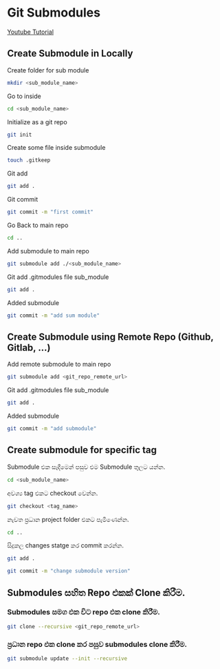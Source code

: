 # Git Submodules

[Youtube Tutorial](https://www.youtube.com/watch?v=ZYq3NJnO08U)

## Create Submodule in Locally

Create folder for sub module
```bash
mkdir <sub_module_name>
```

Go to inside
```bash
cd <sub_module_name>
```

Initialize as a git repo
```bash
git init
```

Create some file inside submodule
```bash
touch .gitkeep
```

Git add
```bash
git add .
```

Git commit
```bash
git commit -m "first commit"
```

Go Back to main repo
```bash
cd ..
```

Add submodule to main repo
```bash
git submodule add ./<sub_module_name>
```

Git add .gitmodules file sub_module
```bash
git add .
```

Added submodule 
```bash
git commit -m "add sum module"
```

## Create Submodule using Remote Repo (Github, Gitlab, ...)

Add remote submodule to main repo
```bash
git submodule add <git_repo_remote_url>
```

Git add .gitmodules file sub_module
```bash
git add .
```

Added submodule
```bash
git commit -m "add submodule"
```

## Create submodule for specific tag

Submodule එක සෑදීමෙන් පසුව එම Submodule තුලට යන්න.
```bash
cd <sub_module_name>
```

අවශ්‍ය tag එකට checkout වෙන්න.
```bash
git checkout <tag_name>
```

නැවත ප්‍රධාන project folder එකට පැමිණෙන්න.
```bash
cd ..
```

සිදුකල changes statge කර commit කරන්න.
```bash
git add .
```
```bash
git commit -m "change submodule version"
```

## Submodules සහිත Repo එකක් Clone කිරීම.

### Submodules සමග එක විට repo එක clone කිරීම.
```bash
git clone --recursive <git_repo_remote_url>
```

### ප්‍රධාන repo එක clone කර පසුව submodules clone කිරීම.
```bash
git submodule update --init --recursive
```
